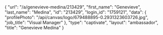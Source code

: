 {
    "url": "\/a\/genevieve-medina\/213429",
    "first_name": "Genevieve",
    "last_name": "Medina",
    "id": "213429",
    "login_id": "1759121",
    "data": {
        "profilePhoto": "\/api\/canvas\/logo\/679488895-0.2931323603726.jpg",
        "job_title": "Visual Manager"
    },
    "type": "captivate",
    "layout": "ambassador",
    "title": "Genevieve Medina"
}